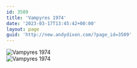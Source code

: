 ```yaml
---
id: 3509
title: 'Vampyres 1974'
date: '2023-03-17T13:45:42+00:00'
layout: page
guid: 'http://new.andydixon.com/?page_id=3509'
---
```


![Vampyres 1974](https://i0.wp.com/assets.g8x2.ldn.idrivee2-23.com/posters/Vampyres%201974%2001.jpg?w=1200&ssl=1 "Vampyres 1974")  
![Vampyres 1974](https://i0.wp.com/assets.g8x2.ldn.idrivee2-23.com/posters/Vampyres%201974%2002.jpg?w=1200&ssl=1 "Vampyres 1974")